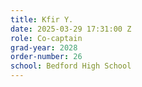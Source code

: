 ```yaml
---
title: Kfir Y.
date: 2025-03-29 17:31:00 Z
role: Co-captain
grad-year: 2028
order-number: 26
school: Bedford High School
---
```


